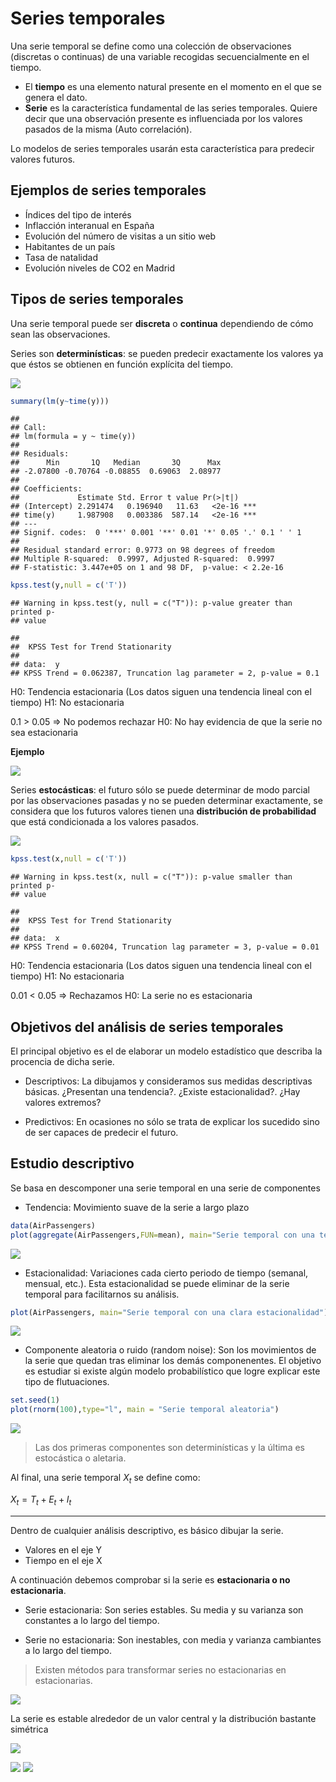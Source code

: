 Series temporales
================

Una serie temporal se define como una colección de observaciones (discretas o continuas) de una variable recogidas secuencialmente en el tiempo.

-   El **tiempo** es una elemento natural presente en el momento en el que se genera el dato.
-   **Serie** es la característica fundamental de las series temporales. Quiere decir que una observación presente es influenciada por los valores pasados de la misma (Auto correlación).

Lo modelos de series temporales usarán esta característica para predecir valores futuros.

Ejemplos de series temporales
-----------------------------

-   Índices del tipo de interés
-   Inflacción interanual en España
-   Evolución del número de visitas a un sitio web
-   Habitantes de un país
-   Tasa de natalidad
-   Evolución niveles de CO2 en Madrid

Tipos de series temporales
--------------------------

Una serie temporal puede ser **discreta** o **continua** dependiendo de cómo sean las observaciones.

Series son **determinísticas**: se pueden predecir exactamente los valores ya que éstos se obtienen en función explícita del tiempo.

![](intro_series_temporales_files/figure-markdown_github/unnamed-chunk-1-1.png)

``` r
summary(lm(y~time(y)))
```

    ## 
    ## Call:
    ## lm(formula = y ~ time(y))
    ## 
    ## Residuals:
    ##      Min       1Q   Median       3Q      Max 
    ## -2.07800 -0.70764 -0.08855  0.69063  2.08977 
    ## 
    ## Coefficients:
    ##             Estimate Std. Error t value Pr(>|t|)    
    ## (Intercept) 2.291474   0.196940   11.63   <2e-16 ***
    ## time(y)     1.987908   0.003386  587.14   <2e-16 ***
    ## ---
    ## Signif. codes:  0 '***' 0.001 '**' 0.01 '*' 0.05 '.' 0.1 ' ' 1
    ## 
    ## Residual standard error: 0.9773 on 98 degrees of freedom
    ## Multiple R-squared:  0.9997, Adjusted R-squared:  0.9997 
    ## F-statistic: 3.447e+05 on 1 and 98 DF,  p-value: < 2.2e-16

``` r
kpss.test(y,null = c('T'))
```

    ## Warning in kpss.test(y, null = c("T")): p-value greater than printed p-
    ## value

    ## 
    ##  KPSS Test for Trend Stationarity
    ## 
    ## data:  y
    ## KPSS Trend = 0.062387, Truncation lag parameter = 2, p-value = 0.1

H0: Tendencia estacionaria (Los datos siguen una tendencia lineal con el tiempo) H1: No estacionaria

0.1 &gt; 0.05 =&gt; No podemos rechazar H0: No hay evidencia de que la serie no sea estacionaria

**Ejemplo**

![](intro_series_temporales_files/figure-markdown_github/unnamed-chunk-4-1.png)

Series **estocásticas**: el futuro sólo se puede determinar de modo parcial por las observaciones pasadas y no se pueden determinar exactamente, se considera que los futuros valores tienen una **distribución de probabilidad** que está condicionada a los valores pasados.

![](intro_series_temporales_files/figure-markdown_github/unnamed-chunk-5-1.png)

``` r
kpss.test(x,null = c('T'))
```

    ## Warning in kpss.test(x, null = c("T")): p-value smaller than printed p-
    ## value

    ## 
    ##  KPSS Test for Trend Stationarity
    ## 
    ## data:  x
    ## KPSS Trend = 0.60204, Truncation lag parameter = 3, p-value = 0.01

H0: Tendencia estacionaria (Los datos siguen una tendencia lineal con el tiempo) H1: No estacionaria

0.01 &lt; 0.05 =&gt; Rechazamos H0: La serie no es estacionaria

Objetivos del análisis de series temporales
-------------------------------------------

El principal objetivo es el de elaborar un modelo estadístico que describa la procencia de dicha serie.

-   Descriptivos: La dibujamos y consideramos sus medidas descriptivas básicas. ¿Presentan una tendencia?. ¿Existe estacionalidad?. ¿Hay valores extremos?

-   Predictivos: En ocasiones no sólo se trata de explicar los sucedido sino de ser capaces de predecir el futuro.

Estudio descriptivo
-------------------

Se basa en descomponer una serie temporal en una serie de componentes

-   Tendencia: Movimiento suave de la serie a largo plazo

``` r
data(AirPassengers)
plot(aggregate(AirPassengers,FUN=mean), main="Serie temporal con una tendencia positiva")
```

![](intro_series_temporales_files/figure-markdown_github/unnamed-chunk-7-1.png)

-   Estacionalidad: Variaciones cada cierto periodo de tiempo (semanal, mensual, etc.). Esta estacionalidad se puede eliminar de la serie temporal para facilitarnos su análisis.

``` r
plot(AirPassengers, main="Serie temporal con una clara estacionalidad")
```

![](intro_series_temporales_files/figure-markdown_github/unnamed-chunk-8-1.png)

-   Componente aleatoria o ruido (random noise): Son los movimientos de la serie que quedan tras eliminar los demás componenentes. El objetivo es estudiar si existe algún modelo probabilístico que logre explicar este tipo de flutuaciones.

``` r
set.seed(1)
plot(rnorm(100),type="l", main = "Serie temporal aleatoria")
```

![](intro_series_temporales_files/figure-markdown_github/unnamed-chunk-9-1.png)

> Las dos primeras componentes son determinísticas y la última es estocástica o aletaria.

Al final, una serie temporal *X*<sub>*t*</sub> se define como:

*X*<sub>*t*</sub> = *T*<sub>*t*</sub> + *E*<sub>*t*</sub> + *I*<sub>*t*</sub>

------------------------------------------------------------------------

Dentro de cualquier análisis descriptivo, es básico dibujar la serie.

-   Valores en el eje Y
-   Tiempo en el eje X

A continuación debemos comprobar si la serie es **estacionaria o no estacionaria**.

-   Serie estacionaria: Son series estables. Su media y su varianza son constantes a lo largo del tiempo.

-   Serie no estacionaria: Son inestables, con media y varianza cambiantes a lo largo del tiempo.

> Existen métodos para transformar series no estacionarias en estacionarias.

![](intro_series_temporales_files/figure-markdown_github/unnamed-chunk-10-1.png)

La serie es estable alrededor de un valor central y la distribución bastante simétrica

![](intro_series_temporales_files/figure-markdown_github/unnamed-chunk-11-1.png)

![](intro_series_temporales_files/figure-markdown_github/unnamed-chunk-12-1.png) ![](intro_series_temporales_files/figure-markdown_github/unnamed-chunk-13-1.png)
